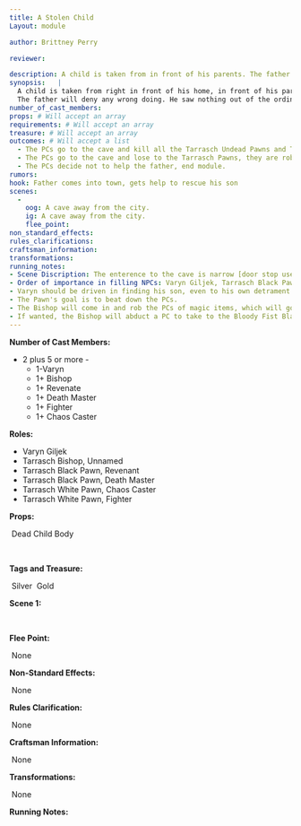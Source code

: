 ```yaml
---
title: A Stolen Child
Layout: module

author: Brittney Perry

reviewer: 

description: A child is taken from in front of his parents. The father chases the group to a cave out of town. He has returned to try to find help in retrieving his child.
synopsis:   |
  A child is taken from right in front of his home, in front of his parents. The father chases after the group to a cave outside of the town. The father says he saw only three take his boy, but he didn't enter the cave, and had no way to fight the abductors. He needs and begs for help in rescuing his son.
  The father will deny any wrong doing. He saw nothing out of the ordinary before his boy was taken. If the right line of questions are asked, the father will admit to not paying his tithe on time and being in default when Stonewood was freed. 
number_of_cast_members: 
props: # Will accept an array
requirements: # Will accept an array
treasure: # Will accept an array
outcomes: # Will accept a list
  - The PCs go to the cave and kill all the Tarrasch Undead Pawns and Tarrasch Pawns, the child is found dead
  - The PCs go to the cave and lose to the Tarrasch Pawns, they are robbed and left.
  - The PCs decide not to help the father, end module.
rumors: 
hook: Father comes into town, gets help to rescue his son
scenes: 
  - 
    oog: A cave away from the city.
    ig: A cave away from the city.
    flee_point: 
non_standard_effects: 
rules_clarifications: 
craftsman_information: 
transformations: 
running_notes: 
- Scene Discription: The enterence to the cave is narrow [door stop used to hold door]. Once inside, the cave opens up to a chamber the size of a cabin. The cave has the look of being used, there is blood smeared on the walls.  
- Order of importance in filling NPCs: Varyn Giljek, Tarrasch Black Pawn Revenant, Tarrasch Bishop, Tarrasch Black Pawn Death Master,  
- Varyn should be driven in finding his son, even to his own detrament
- The Pawn's goal is to beat down the PCs.  
- The Bishop will come in and rob the PCs of magic items, which will go into the Tarrasch cashe.
- If wanted, the Bishop will abduct a PC to take to the Bloody Fist Black Site
---
```






**Number of Cast Members:**
- 2 plus 5 or more -
  - 1-Varyn
  - 1+ 	Bishop
  - 1+ 	Revenate
  - 1+ 	Death Master
  - 1+ 	Fighter
  - 1+ 	Chaos Caster

**Roles:**
- Varyn Giljek
- Tarrasch Bishop, Unnamed
- Tarrasch Black Pawn, Revenant
- Tarrasch Black Pawn, Death Master
- Tarrasch White Pawn, Chaos Caster
- Tarrasch White Pawn, Fighter



**Props:**

​	Dead Child Body

​	

**Tags and Treasure:** 

​	Silver
​	Gold

 

**Scene 1:** 

​	



**Flee Point:**

​	None



**Non-Standard Effects:**

​	None



**Rules Clarification:**

​	None



**Craftsman Information:**

​	None



**Transformations:**

​	None



**Running Notes:**

